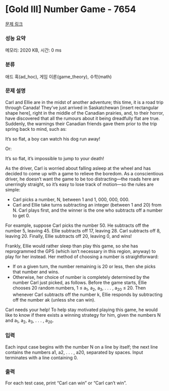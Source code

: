 # [Gold III] Number Game - 7654 

[문제 링크](https://www.acmicpc.net/problem/7654) 

### 성능 요약

메모리: 2020 KB, 시간: 0 ms

### 분류

애드 혹(ad_hoc), 게임 이론(game_theory), 수학(math)

### 문제 설명

<p>Carl and Ellie are in the midst of another adventure; this time, it is a road trip through Canada! They’ve just arrived in Saskatchewan [insert rectangular shape here], right in the middle of the Canadian prairies, and, to their horror, have discovered that all the rumours about it being dreadfully flat are true. Suddenly, the warnings their Canadian friends gave them prior to the trip spring back to mind, such as:</p>

<p>It’s so flat, a boy can watch his dog run away!</p>

<p>Or:</p>

<p>It’s so flat, it’s impossible to jump to your death!</p>

<p>As the driver, Carl is worried about falling asleep at the wheel and has decided to come up with a game to relieve the boredom. As a conscientious driver, he doesn’t want the game to be too distracting—the roads here are unerringly straight, so it’s easy to lose track of motion—so the rules are simple:</p>

<ul>
	<li>Carl picks a number, N, between 1 and 1, 000, 000, 000.</li>
	<li>Carl and Ellie take turns subtracting an integer (between 1 and 20) from N. Carl plays first, and the winner is the one who subtracts off a number to get 0.</li>
</ul>

<p>For example, suppose Carl picks the number 50. He subtracts off the number 5, leaving 45. Ellie subtracts off 17, leaving 28. Carl subtracts off 8, leaving 20. Finally, Ellie subtracts off 20, leaving 0, and wins!</p>

<p>Frankly, Ellie would rather sleep than play this game, so she has reprogrammed the GPS (which isn’t necessary in this region, anyway) to play for her instead. Her method of choosing a number is straightforward:</p>

<ul>
	<li>If on a given turn, the number remaining is 20 or less, then she picks that number and wins.</li>
	<li>Otherwise, her choice of number is completely determined by the number Carl just picked, as follows. Before the game starts, Ellie chooses 20 random numbers, 1 ≤ a<sub>1</sub>, a<sub>2</sub>, a<sub>3</sub>, . . . , a<sub>20</sub> ≤ 20. Then whenever Carl subtracts off the number k, Ellie responds by subtracting off the number ak (unless she can win).</li>
</ul>

<p>Carl needs your help! To help stay motivated playing this game, he would like to know if there exists a winning strategy for him, given the numbers N and a<sub>1</sub>, a<sub>2</sub>, a<sub>3</sub>, . . . , a<sub>20</sub>.</p>

### 입력 

 <p>Each input case begins with the number N on a line by itself; the next line contains the numbers a1, a2, . . . , a20, separated by spaces. Input terminates with a line containing 0.</p>

### 출력 

 <p>For each test case, print “Carl can win” or “Carl can’t win”.</p>


